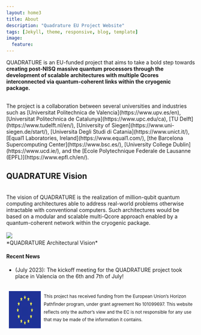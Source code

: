 ```yaml
---
layout: home3
title: About
description: "Quadrature EU Project Website"
tags: [Jekyll, theme, responsive, blog, template]
image: 
  feature: 
---
```

<!---

-->


QUADRATURE is an EU-funded project that aims to take a bold step towards **creating post-NISQ massive quantum processors through the development of scalable architectures with multiple Qcores interconnected via quantum-coherent links within the cryogenic package.**

<br />
The project is a collaboration between several universities and industries such as [Universitat Politechnica de Valencia](https://www.upv.es/en), [Universitat Politechnica de Catalunya](https://www.upc.edu/ca), [TU Delft](https://www.tudelft.nl/en/), [University of Siegen](https://www.uni-siegen.de/start/), [Universita Degli Studi di Catania](https://www.unict.it/), [Equal1 Laboratories, Ireland](https://www.equal1.com/), [the Barcelona Supercomputing Center](https://www.bsc.es/), [University College Dublin](https://www.ucd.ie/), and the [Ecole Polytechnique Federale de Lausanne (EPFL)](https://www.epfl.ch/en/). 


## QUADRATURE Vision
<br/>
The vision of QUADRATURE is the realization of million-qubit quantum computing architectures able to address real-world problems otherwise intractable with conventional computers. Such architectures would be based on a modular and scalable multi-Qcore approach enabled by a quantum-coherent network within the cryogenic package.
<br/>
<br/>
<img src="images/‎quadrature_vision.png"/>
<br/>
*QUADRATURE Architectural Vision*

#### Recent News

+ (July 2023): The kickoff meeting for the QUADRATURE project took place in Valencia on the 6th and 7th of July!




<!---
-->

<br />
<img align="left" width="100" height="100" src="images/‎EU_logo.‎001.png"/><sub> This project has received funding from the European Union’s Horizon Pathfinder program, under grant agreement No  101099697. This website reflects only the author’s view and the EC is not responsible for any use that may be made of the information it contains. </sub>

<br />


